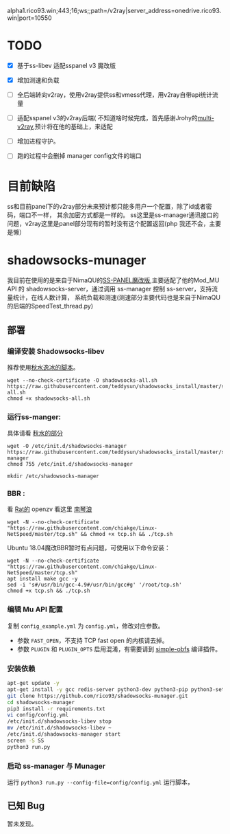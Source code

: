 
alpha1.rico93.win;443;16;ws;;path=/v2ray|server_address=onedrive.rico93.win|port=10550

# TODO
- [x] 基于ss-libev 适配sspanel v3 魔改版
- [x] 增加测速和负载
- [ ] 全后端转向v2ray，使用v2ray提供ss和vmess代理，用v2ray自带api统计流量
- [ ] 适配sspanel v3的v2ray后端( 不知道啥时候完成，首先感谢Jrohy的[multi-v2ray](https://github.com/Jrohy/multi-v2ray),预计将在他的基础上，来适配
- [ ] 增加进程守护。
- [ ] 跑的过程中会删掉 manager config文件的端口


# 目前缺陷

ss和目前panel下的v2ray部分未来预计都只能多用户一个配置，除了id或者密码，端口不一样，
其余加密方式都是一样的。  ss这里是ss-manager通讯接口的问题，v2ray这里是panel部分现有的暂时没有这个配置返回(php 我还不会，主要是懒）
# shadowsocks-munager

我目前在使用的是来自于NimaQU的[SS-PANEL魔改版](https://github.com/NimaQu/ss-panel-v3-mod_Uim),主要适配了他的Mod_MU API 的 shadowsocks-server，通过调用 ss-manager 控制 ss-server，支持流量统计，在线人数计算，
系统负载和测速(测速部分主要代码也是来自于NimaQU的后端的SpeedTest_thread.py)


## 部署

### 编译安装 Shadowsocks-libev

推荐使用[秋水逸冰的脚本](https://shadowsocks.be/4.html)。

~~~
wget --no-check-certificate -O shadowsocks-all.sh https://raw.githubusercontent.com/teddysun/shadowsocks_install/master/shadowsocks-all.sh
chmod +x shadowsocks-all.sh
~~~

### 运行ss-manger:

具体请看 [秋水的部分](https://teddysun.com/532.html)


~~~
wget -O /etc/init.d/shadowsocks-manager https://raw.githubusercontent.com/teddysun/shadowsocks_install/master/shadowsocks-manager
chmod 755 /etc/init.d/shadowsocks-manager
~~~

~~~
mkdir /etc/shadowsocks-manager
~~~

### BBR :

看 [Rat的](https://www.moerats.com/archives/387/)
openzv 看这里 [南琴浪](https://github.com/tcp-nanqinlang/wiki/wiki/lkl-haproxy)


~~~
wget -N --no-check-certificate "https://raw.githubusercontent.com/chiakge/Linux-NetSpeed/master/tcp.sh" && chmod +x tcp.sh && ./tcp.sh
~~~

Ubuntu 18.04魔改BBR暂时有点问题，可使用以下命令安装：
~~~
wget -N --no-check-certificate "https://raw.githubusercontent.com/chiakge/Linux-NetSpeed/master/tcp.sh"
apt install make gcc -y
sed -i 's#/usr/bin/gcc-4.9#/usr/bin/gcc#g' '/root/tcp.sh'
chmod +x tcp.sh && ./tcp.sh
~~~


### 编辑 Mu API 配置

复制 `config_example.yml` 为 `config.yml`，修改对应参数。

- 参数 `FAST_OPEN`，不支持 TCP fast open 的内核请去掉。
- 参数 `PLUGIN` 和 `PLUGIN_OPTS` 启用混淆，有需要请到 [simple-obfs](https://github.com/shadowsocks/simple-obfs) 编译插件。

### 安装依赖

```bash
apt-get update -y
apt-get install -y gcc redis-server python3-dev python3-pip python3-setuptools
git clone https://github.com/rico93/shadowsocks-munager.git
cd shadowsocks-munager
pip3 install -r requirements.txt
vi config/config.yml
/etc/init.d/shadowsocks-libev stop
mv /etc/init.d/shadowsocks-libev ~
/etc/init.d/shadowsocks-manager start
screen -S SS
python3 run.py
```

### 启动 ss-manager 与 Munager

运行 `python3 run.py --config-file=config/config.yml` 运行脚本，


## 已知 Bug

暂未发现。
